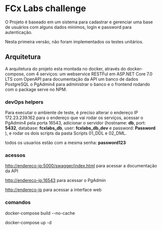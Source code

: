 # FCx Labs challenge

O Projeto é baseado em um sistema para cadastrar e gerenciar uma base de usuários com alguns dados minimos, login e password para autenticação.

Nesta primeira versão, não foram implementados os testes unitários.

## Arquitetura

A arquitetura do projeto esta montada no docker, através do docker-compose, com 4 serviços:
um webservice RESTFul em ASP.NET Core 7.0 LTS com OpenAPI para documentação da API
um banco de dados PostgreSQL
o PgAdmin4 para administrar o banco e o frontend rodando com o package serve no NPM.

### devOps helpers

Para executar o ambiente de teste, é preciso alterar o endereço IP 172.23.239.162 para o endereço que vai rodar os serviços, acessar o PgAdmin4 pela porta 16543, adicionar o servidor (hostname: **db**, port: **5432**, database: **fcxlabs_db**, user: **fcxlabs_db_dev** e password: **Password** ), e rodar os dois scripts da pasta Scripts 01_DDL e 02_DML.

todos os usuarios estão com a mesma senha: **password123**

### acessos

<http://endereco-ip:5000/swagger/index.html> para acessar a documentação da API

<http://endereco-ip:16543> para acessar o PgAdmin

<http://endereco-ip> para acessar a interface web


### comandos

docker-compose build --no-cache

docker-compose up -d